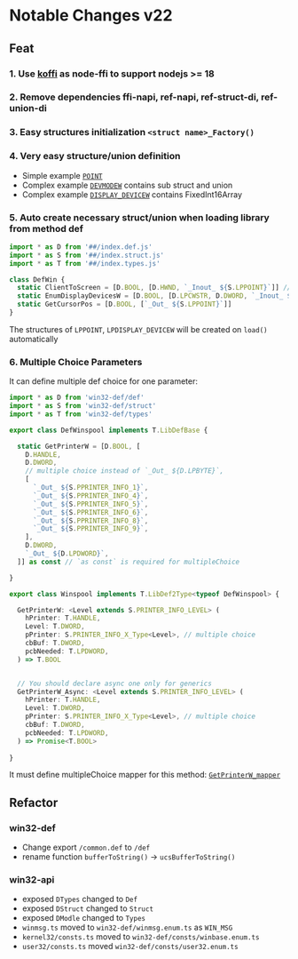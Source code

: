 # Notable Changes v22

## Feat

### 1. Use [koffi] as node-ffi to support nodejs >= 18

### 2. Remove dependencies ffi-napi, ref-napi, ref-struct-di, ref-union-di

### 3. Easy structures initialization `<struct name>_Factory()` 

### 4. Very easy structure/union definition

- Simple example [`POINT`]
- Complex example [`DEVMODEW`] contains sub struct and union
- Complex example [`DISPLAY_DEVICEW`] contains FixedInt16Array

### 5. Auto create necessary struct/union when loading library from method def

```ts
import * as D from '##/index.def.js'
import * as S from '##/index.struct.js'
import * as T from '##/index.types.js' 

class DefWin {
  static ClientToScreen = [D.BOOL, [D.HWND, `_Inout_ ${S.LPPOINT}`]] //  S.LPPOINT == 'POINT*'
  static EnumDisplayDevicesW = [D.BOOL, [D.LPCWSTR, D.DWORD, `_Inout_ ${S.LPDISPLAY_DEVICEW}`, D.DWORD]] // S.LPDISPLAY_DEVICEW == 'DISPLAY_DEVICEW*'
  static GetCursorPos = [D.BOOL, [`_Out_ ${S.LPPOINT}`]]
}

```

The structures of `LPPOINT`, `LPDISPLAY_DEVICEW` will be created on `load()` automatically

### 6. Multiple Choice Parameters

It can define multiple def choice for one parameter:

```ts
import * as D from 'win32-def/def'
import * as S from 'win32-def/struct'
import * as T from 'win32-def/types'

export class DefWinspool implements T.LibDefBase {

  static GetPrinterW = [D.BOOL, [
    D.HANDLE,
    D.DWORD,
    // multiple choice instead of `_Out_ ${D.LPBYTE}`,
    [
      `_Out_ ${S.PPRINTER_INFO_1}`,
      `_Out_ ${S.PPRINTER_INFO_4}`,
      `_Out_ ${S.PPRINTER_INFO_5}`,
      `_Out_ ${S.PPRINTER_INFO_6}`,
      `_Out_ ${S.PPRINTER_INFO_8}`,
      `_Out_ ${S.PPRINTER_INFO_9}`,
    ],
    D.DWORD,
    `_Out_ ${D.LPDWORD}`,
  ]] as const // `as const` is required for multipleChoice

}

export class Winspool implements T.LibDef2Type<typeof DefWinspool> {

  GetPrinterW: <Level extends S.PRINTER_INFO_LEVEL> (
    hPrinter: T.HANDLE,
    Level: T.DWORD,
    pPrinter: S.PRINTER_INFO_X_Type<Level>, // multiple choice
    cbBuf: T.DWORD,
    pcbNeeded: T.LPDWORD,
  ) => T.BOOL


  // You should declare async one only for generics
  GetPrinterW_Async: <Level extends S.PRINTER_INFO_LEVEL> (
    hPrinter: T.HANDLE,
    Level: T.DWORD,
    pPrinter: S.PRINTER_INFO_X_Type<Level>, // multiple choice
    cbBuf: T.DWORD,
    pcbNeeded: T.LPDWORD,
  ) => Promise<T.BOOL>
  
}

```

It must define multipleChoice mapper for this method: [`GetPrinterW_mapper`]


## Refactor

### win32-def

- Change export `/common.def` to `/def`
- rename function `bufferToString()` -> `ucsBufferToString()`

### win32-api

- exposed `DTypes` changed to `Def`
- exposed `DStruct` changed to `Struct`
- exposed `DModle` changed to `Types`
- `winmsg.ts` moved to `win32-def/winmsg.enum.ts` as `WIN_MSG`
- `kernel32/consts.ts` moved to `win32-def/consts/winbase.enum.ts`
- `user32/consts.ts` moved `win32-def/consts/user32.enum.ts`


	

[koffi]: https://github.com/node-ffi-napi/node-ffi-napi/issues/269

[`POINT`]: https://github.com/waitingsong/node-win32-api/packages/win32-def/src/lib/struct/windef/POINT.ts
[`DEVMODEW`]: https://github.com/waitingsong/node-win32-api/packages/win32-def/src/lib/struct/wingdi/DEVMODEW.ts
[`DISPLAY_DEVICEW`]: https://github.com/waitingsong/node-win32-api/packages/win32-def/src/lib/struct/wingdi/DISPLAY_DEVICEW.ts 
[`GetPrinterW_mapper`]: https://github.com/waitingsong/node-win32-api/packages/win32-api/src/lib/winspool/mapper/GetPrinterW.mapper.ts
